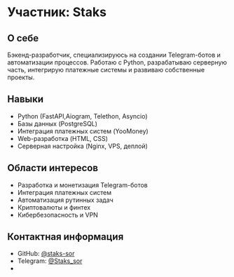 # Участник: Staks

## О себе
Бэкенд-разработчик, специализируюсь на создании Telegram-ботов и автоматизации процессов. Работаю с Python, разрабатываю серверную часть, интегрирую платежные системы и развиваю собственные проекты.  

## Навыки
- Python (FastAPI,Aiogram, Telethon, Asyncio)
- Базы данных (PostgreSQL)
- Интеграция платежных систем (YooMoney)
- Web-разработка (HTML, CSS)
- Серверная настройка (Nginx, VPS, деплой)

## Области интересов
- Разработка и монетизация Telegram-ботов
- Интеграция платежных систем
- Автоматизация рутинных задач
- Криптовалюты и финтех
- Кибербезопасность и VPN

## Контактная информация
- GitHub: [@staks-sor](https://github.com/staks-sor)
- Telegram: [@Staks_sor](https://t.me/Staks_sor)
- 
